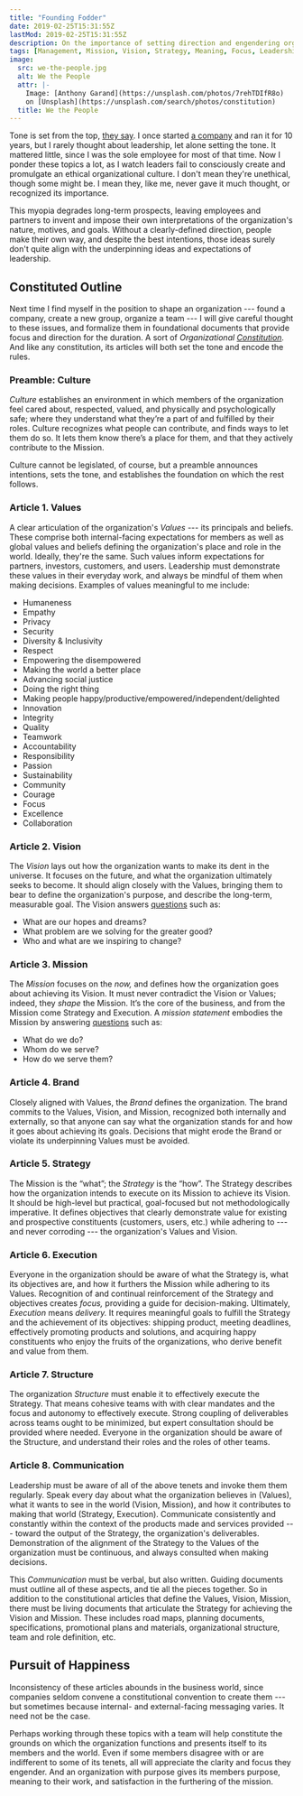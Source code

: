 ```yaml
---
title: "Founding Fodder"
date: 2019-02-25T15:31:55Z
lastMod: 2019-02-25T15:31:55Z
description: On the importance of setting direction and engendering organizational focus by formalizing the foundational concepts of an organization.
tags: [Management, Mission, Vision, Strategy, Meaning, Focus, Leadership, Constitution]
image:
  src: we-the-people.jpg
  alt: We the People
  attr: |-
    Image: [Anthony Garand](https://unsplash.com/photos/7rehTDIfR8o)
    on [Unsplash](https://unsplash.com/search/photos/constitution)
  title: We the People
---
```


Tone is set from the top, [they say]. I once started [a company] and ran it for
10 years, but I rarely thought about leadership, let alone setting the tone. It
mattered little, since I was the sole employee for most of that time. Now I
ponder these topics a lot, as I watch leaders fail to consciously create and
promulgate an ethical organizational culture. I don't mean they're unethical,
though some might be. I mean they, like me, never gave it much thought, or
recognized its importance.

This myopia degrades long-term prospects, leaving employees and partners to
invent and impose their own interpretations of the organization's nature,
motives, and goals. Without a clearly-defined direction, people make their own
way, and despite the best intentions, those ideas surely don't quite align with
the underpinning ideas and expectations of leadership.

Constituted Outline
-------------------

Next time I find myself in the position to shape an organization --- found a
company, create a new group, organize a team --- I will give careful thought to
these issues, and formalize them in foundational documents that provide focus
and direction for the duration. A sort of *Organizational [Constitution].* And
like any constitution, its articles will both set the tone and encode the
rules.

### Preamble: Culture

*Culture* establishes an environment in which members of the organization feel
cared about, respected, valued, and physically and psychologically safe; where
they understand what they’re a part of and fulfilled by their roles. Culture
recognizes what people can contribute, and finds ways to let them do so. It lets
them know there’s a place for them, and that they actively contribute to the
Mission.

Culture cannot be legislated, of course, but a preamble announces intentions,
sets the tone, and establishes the foundation on which the rest follows.

### Article 1. Values

A clear articulation of the organization's *Values* --- its principals and
beliefs. These comprise both internal-facing expectations for members as well as
global values and beliefs defining the organization's place and role in the
world. Ideally, they're the same. Such values inform expectations for partners,
investors, customers, and users. Leadership must demonstrate these values in
their everyday work, and always be mindful of them when making decisions.
Examples of values meaningful to me include:

*   Humaneness
*   Empathy
*   Privacy
*   Security
*   Diversity & Inclusivity
*   Respect
*   Empowering the disempowered
*   Making the world a better place
*   Advancing social justice
*   Doing the right thing
*   Making people happy/​​productive/​empowered/​independent/delighted
*   Innovation
*   Integrity
*   Quality
*   Teamwork
*   Accountability
*   Responsibility
*   Passion
*   Sustainability
*   Community
*   Courage
*   Focus
*   Excellence
*   Collaboration

### Article 2. Vision

The *Vision* lays out how the organization wants to make its dent in the
universe. It focuses on the future, and what the organization ultimately seeks
to become. It should align closely with the Values, bringing them to bear to
define the organization's purpose, and describe the long-term, measurable goal.
The Vision answers [questions] such as:

*   What are our hopes and dreams?
*   What problem are we solving for the greater good?
*   Who and what are we inspiring to change?

### Article 3. Mission

The *Mission* focuses on the *now,* and defines how the organization goes about
achieving its Vision. It must never contradict the Vision or Values; indeed,
they *shape* the Mission. It’s the core of the business, and from the Mission
come Strategy and Execution. A *mission statement* embodies the Mission by
answering [questions] such as:

*   What do we do?
*   Whom do we serve?
*   How do we serve them?

### Article 4. Brand

Closely aligned with Values, the *Brand* defines the organization. The brand
commits to the Values, Vision, and Mission, recognized both internally and
externally, so that anyone can say what the organization stands for and how it
goes about achieving its goals. Decisions that might erode the Brand or violate
its underpinning Values must be avoided.

### Article 5. Strategy

The Mission is the “what”; the *Strategy* is the “how”. The Strategy describes
how the organization intends to execute on its Mission to achieve its Vision. It
should be high-level but practical, goal-focused but not methodologically
imperative. It defines objectives that clearly demonstrate value for existing
and prospective constituents (customers, users, etc.) while adhering to --- and
never corroding --- the organization's Values and Vision.

### Article 6. Execution

Everyone in the organization should be aware of what the Strategy is, what its
objectives are, and how it furthers the Mission while adhering to its Values.
Recognition of and continual reinforcement of the Strategy and objectives
creates *focus,* providing a guide for decision-making. Ultimately, *Execution*
means *delivery.* It requires meaningful goals to fulfill the Strategy and the
achievement of its objectives: shipping product, meeting deadlines, effectively
promoting products and solutions, and acquiring happy constituents who enjoy the
fruits of the organizations, who derive benefit and value from them.

### Article 7. Structure

The organization *Structure* must enable it to effectively execute the Strategy.
That means cohesive teams with with clear mandates and the focus and autonomy to
effectively execute. Strong coupling of deliverables across teams ought to be
minimized, but expert consultation should be provided where needed. Everyone in
the organization should be aware of the Structure, and understand their roles
and the roles of other teams.

### Article 8. Communication

Leadership must be aware of all of the above tenets and invoke them them
regularly. Speak every day about what the organization believes in (Values),
what it wants to see in the world (Vision, Mission), and how it contributes to
making that world (Strategy, Execution). Communicate consistently and constantly
within the context of the products made and services provided --- toward the
output of the Strategy, the organization's deliverables. Demonstration of the
alignment of the Strategy to the Values of the organization must be continuous,
and always consulted when making decisions.

This *Communication* must be verbal, but also written. Guiding documents must
outline all of these aspects, and tie all the pieces together. So in addition to
the constitutional articles that define the Values, Vision, Mission, there must
be living documents that articulate the Strategy for achieving the Vision and
Mission. These includes road maps, planning documents, specifications,
promotional plans and materials, organizational structure, team and role
definition, etc.

Pursuit of Happiness
--------------------

Inconsistency of these articles abounds in the business world, since companies
seldom convene a constitutional convention to create them --- but sometimes
because internal- and external-facing messaging varies. It need not be the case.

Perhaps working through these topics with a team will help constitute the
grounds on which the organization functions and presents itself to its members
and the world. Even if some members disagree with or are indifferent to some of
its tenets, all will appreciate the clarity and focus they engender. And an
organization with purpose gives its members purpose, meaning to their work, and
satisfaction in the furthering of the mission.

  [they say]: https://en.wikipedia.org/wiki/Tone_at_the_top "Wikipedia: ”Tone at the top“"
  [a company]: https://kineticode.com/ "Kineticode: Setting knowledge in motion."
  [Constitution]: https://en.wikipedia.org/wiki/Constitution "Wikipedia: Constitution"
  [questions]: https://www.clearvoice.com/blog/difference-between-mission-vision-statement-examples/
    "ClearVoice: “Difference Between Vision and Mission Statements: 25 Examples”"
